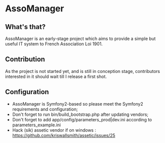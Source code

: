 AssoManager
========================

What's that?
--------------

AssoManager is an early-stage project which aims to provide a simple but useful IT system to French Association Loi 1901.

Contribution
---------------------

As the project is not started yet, and is still in conception stage, contributors interested in it should wait till I release a first shot.

Configuration
-------------

* AssoManager is Symfony2-based so please meet the Symfony2 requirements and configuration;
* Don't forget to run bin/build_bootstrap.php after updating vendors;
* Don't forget to add app/config/parameters_prod|dev.ini according to parameters_example.ini
* Hack (sik) assetic vendor if on windows : https://github.com/kriswallsmith/assetic/issues/25